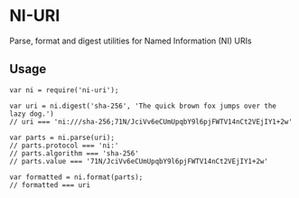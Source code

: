 
NI-URI
======

Parse, format and digest utilities for Named Information (NI) URIs

Usage
-----

    var ni = require('ni-uri');

    var uri = ni.digest('sha-256', 'The quick brown fox jumps over the lazy dog.')
    // uri === 'ni:///sha-256;71N/JciVv6eCUmUpqbY9l6pjFWTV14nCt2VEjIY1+2w'

    var parts = ni.parse(uri);
    // parts.protocol === 'ni:'
    // parts.algorithm === 'sha-256'
    // parts.value === '71N/JciVv6eCUmUpqbY9l6pjFWTV14nCt2VEjIY1+2w'

    var formatted = ni.format(parts);
    // formatted === uri
